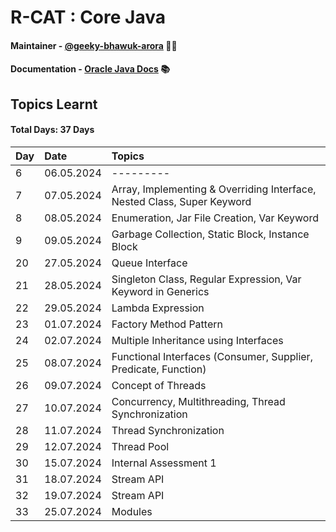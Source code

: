 # R-CAT : Core Java

#### Maintainer - [@geeky-bhawuk-arora](https://github.com/geeky-bhawuk-arora/) 👨‍💻
#### Documentation - [Oracle Java Docs](https://docs.oracle.com/en/java/javase/11/docs/api/) 📚

## Topics Learnt 

#### Total Days: 37 Days

| Day | Date       | Topics                                                            |
|:----|:-----------|:------------------------------------------------------------------|
| 6   | 06.05.2024 | ---------                                                         |
| 7   | 07.05.2024 | Array, Implementing & Overriding Interface, Nested Class, Super Keyword |
| 8   | 08.05.2024 | Enumeration, Jar File Creation, Var Keyword                       |                                                         
| 9   | 09.05.2024 | Garbage Collection, Static Block, Instance Block                  |
| 20  | 27.05.2024 | Queue Interface                                                   |
| 21  | 28.05.2024 | Singleton Class, Regular Expression, Var Keyword in Generics      |
| 22  | 29.05.2024 | Lambda Expression                                                 |
| 23  | 01.07.2024 | Factory Method Pattern                                            |
| 24  | 02.07.2024 | Multiple Inheritance using Interfaces                             |
| 25  | 08.07.2024 | Functional Interfaces (Consumer, Supplier, Predicate, Function)   |
| 26  | 09.07.2024 | Concept of Threads                                                |
| 27  | 10.07.2024 | Concurrency, Multithreading, Thread Synchronization               |
| 28  | 11.07.2024 | Thread Synchronization                                            |
| 29  | 12.07.2024 | Thread Pool                                                       |
| 30  | 15.07.2024 | Internal Assessment 1                                             |
| 31  | 18.07.2024 | Stream API                                                        |
| 32  | 19.07.2024 | Stream API                                                        |
| 33  | 25.07.2024 | Modules                                                           |


